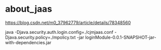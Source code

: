 # about_jaas

https://blog.csdn.net/m0_37962779/article/details/78348560

java -Djava.security.auth.login.config=./cjmjaas.conf -Djava.security.policy=./mpolicy.txt -jar loginModule-0.0.1-SNAPSHOT-jar-with-dependencies.jar 
